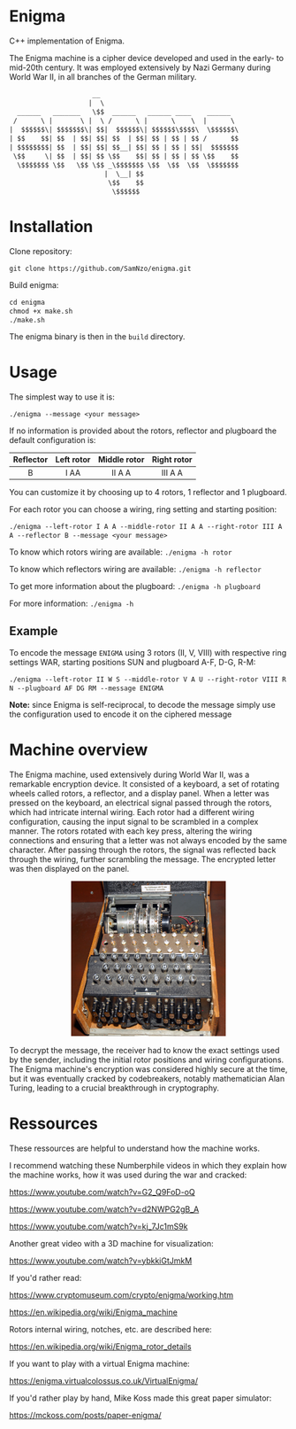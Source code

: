 # Enigma
C++ implementation of Enigma.

The Enigma machine is a cipher device developed and used in the early- to mid-20th century. It was employed extensively by Nazi Germany during World War II, in all branches of the German military.

```
                     __                                   
                    |  \                                  
  ______   _______   \$$  ______   ______ ____    ______  
 /      \ |       \ |  \ /      \ |      \    \  |      \ 
|  $$$$$$\| $$$$$$$\| $$|  $$$$$$\| $$$$$$\$$$$\  \$$$$$$\
| $$    $$| $$  | $$| $$| $$  | $$| $$ | $$ | $$ /      $$
| $$$$$$$$| $$  | $$| $$| $$__| $$| $$ | $$ | $$|  $$$$$$$
 \$$     \| $$  | $$| $$ \$$    $$| $$ | $$ | $$ \$$    $$
  \$$$$$$$ \$$   \$$ \$$ _\$$$$$$$ \$$  \$$  \$$  \$$$$$$$
                        |  \__| $$                        
                         \$$    $$                        
                          \$$$$$$                         
```

# Installation

Clone repository:
```
git clone https://github.com/SamNzo/enigma.git
```

Build enigma:
```
cd enigma
chmod +x make.sh
./make.sh
```

The enigma binary is then in the ``build`` directory.

# Usage
The simplest way to use it is:

```
./enigma --message <your message>
```

If no information is provided about the rotors, reflector and plugboard the default configuration is:

|  Reflector  |      Left rotor      |  Middle rotor |  Right rotor |
|:-----------:|:--------------------:|:-------------:|:------------:|
|      B      |         I AA         |     II A A    |    III A A   |

You can customize it by choosing up to 4 rotors, 1 reflector and 1 plugboard. 

For each rotor you can choose a wiring, ring setting and starting position:

```
./enigma --left-rotor I A A --middle-rotor II A A --right-rotor III A A --reflector B --message <your message>
```

To know which rotors wiring are available: ``./enigma -h rotor``

To know which reflectors wiring are available: ``./enigma -h reflector``

To get more information about the plugboard: ``./enigma -h plugboard``

For more information: ``./enigma -h``

## Example
To encode the message ``ENIGMA`` using 3 rotors (II, V, VIII) with respective ring settings WAR, starting positions SUN and plugboard A-F, D-G, R-M:

```
./enigma --left-rotor II W S --middle-rotor V A U --right-rotor VIII R N --plugboard AF DG RM --message ENIGMA
```

**Note:** since Enigma is self-reciprocal, to decode the message simply use the configuration used to encode it on the ciphered message

# Machine overview
The Enigma machine, used extensively during World War II, was a remarkable encryption device. It consisted of a keyboard, a set of rotating wheels called rotors, a reflector, and a display panel. When a letter was pressed on the keyboard, an electrical signal passed through the rotors, which had intricate internal wiring. Each rotor had a different wiring configuration, causing the input signal to be scrambled in a complex manner. The rotors rotated with each key press, altering the wiring connections and ensuring that a letter was not always encoded by the same character. After passing through the rotors, the signal was reflected back through the wiring, further scrambling the message. The encrypted letter was then displayed on the panel. 

<p align="center">
  <img src="https://github.com/SamNzo/enigma/blob/main/img/enigma.jpg?raw=true" width=280 height=280>
</p>

To decrypt the message, the receiver had to know the exact settings used by the sender, including the initial rotor positions and wiring configurations. The Enigma machine's encryption was considered highly secure at the time, but it was eventually cracked by codebreakers, notably mathematician Alan Turing, leading to a crucial breakthrough in cryptography. 

# Ressources
These ressources are helpful to understand how the machine works.

I recommend watching these Numberphile videos in which they explain how the machine works, how it was used during the war and cracked:

https://www.youtube.com/watch?v=G2_Q9FoD-oQ

https://www.youtube.com/watch?v=d2NWPG2gB_A

https://www.youtube.com/watch?v=kj_7Jc1mS9k

Another great video with a 3D machine for visualization:

https://www.youtube.com/watch?v=ybkkiGtJmkM

If you'd rather read:

https://www.cryptomuseum.com/crypto/enigma/working.htm

https://en.wikipedia.org/wiki/Enigma_machine

Rotors internal wiring, notches, etc. are described here:

https://en.wikipedia.org/wiki/Enigma_rotor_details

If you want to play with a virtual Enigma machine:

https://enigma.virtualcolossus.co.uk/VirtualEnigma/

If you'd rather play by hand, Mike Koss made this great paper simulator:

https://mckoss.com/posts/paper-enigma/

